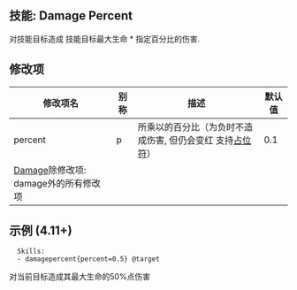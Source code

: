 技能: Damage Percent
--------------------------

对技能目标造成 技能目标最大生命 * 指定百分比的伤害.

修改项
----------

| 修改项名 | 别称    | 描述                                                                                                    | 默认值 |
|-----------|------------|----------------------------------------------------------------------------------------------------------------|---------------|
| percent           | p | 所乘以的百分比（为负时不造成伤害, 但仍会变红 支持[占位符](/技能/占位符)）         | 0.1    |
| [Damage](/技能/列表/damage)除修改项: damage外的所有修改项 | | | |

示例 (4.11+)
--------

      Skills:
      - damagepercent{percent=0.5} @target

对当前目标造成其最大生命的50%点伤害